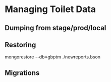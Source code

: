 # Managing Toilet Data

## Dumping from stage/prod/local

## Restoring

mongorestore --db=gbptm ./newreports.bson

## Migrations
